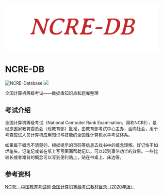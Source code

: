 <p align="center">
  <a href="https://github.com/dong-sir/NCRE-DB">
    <img src="images/logo.png">
  </a>
</p>

# NCRE-DB

![NCRE-Database](https://img.shields.io/badge/NCRE--DATABASE-3-ff69b4) ![](https://img.shields.io/badge/NCRE--DATABASE-4-orange)

全国计算机等级考试——数据库知识点和题库整理



## 考试介绍

全国计算机等级考试（National Computer Rank Examination，简称NCRE），是经原国家教育委员会（现教育部）批准，由教育部考试中心主办，面向社会，用于考查应试人员计算机应用知识与技能的全国性计算机水平考试体系。

如果属于概念不清楚的，根据提示的页码等信息去找书中的概念理解。好记性不如烂笔头，记笔记或者在纸上写写画画帮助记忆，可以起到事倍功半的效果。一些比较长或者难背的概念可以写到便利贴上，贴在书桌上、床边等。





## 参考资料

[NCRE - 中国教育考试网](http://ncre.neea.edu.cn)
[全国计算机等级考试教材目录（2020年版）](http://ncre.neea.edu.cn/html1/report/19124/257-1.htm)
